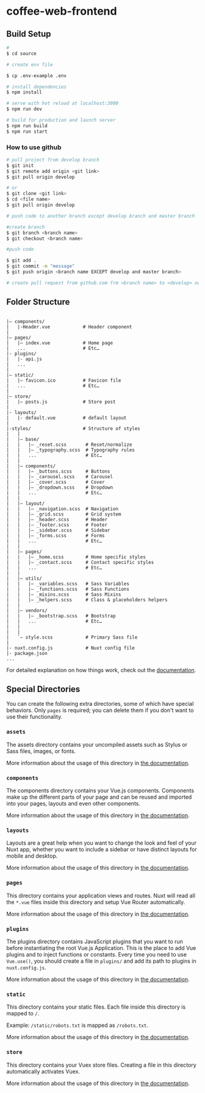 # coffee-web-frontend

## Build Setup

```bash
# 
$ cd source

# create env file

$ cp .env-example .env

# install dependencies
$ npm install

# serve with hot reload at localhost:3000
$ npm run dev

# build for production and launch server
$ npm run build
$ npm run start


```

### How to use github
```bash
# pull project from develop branch
$ git init
$ git remote add origin <git link>
$ git pull origin develop

# or
$ git clone <git link>
$ cd <file name>
$ git pull origin develop

# push code to another branch except develop branch and master branch

#create branch 
$ git branch <branch name>
$ git checkout <branch name>

#push code

$ git add .
$ git commit -m "message"
$ git push origin <branch name EXCEPT develop and master branch>

# create pull request from github.com frm <branch name> to <develop> not <master>
```
## Folder Structure
```

|– components/
|   |-Header.vue            # Header component
|
|– pages/
|   |– index.vue            # Home page
|   ...                     # Etc…
|- plugins/
|   |- api.js
|   ...
|
|– static/
|   |– favicon.ico          # Favicon file
|   ...                     # Etc…
|
|– store/
|   |– posts.js             # Store post
|
|- layouts/
|   |- default.vue          # default layout
|
|-styles/                   # Structure of styles
|   |
|   |– base/
|   |   |– _reset.scss       # Reset/normalize
|   |   |– _typography.scss  # Typography rules
|   |   ...                  # Etc…
|   |
|   |– components/
|   |   |– _buttons.scss     # Buttons
|   |   |– _carousel.scss    # Carousel
|   |   |– _cover.scss       # Cover
|   |   |– _dropdown.scss    # Dropdown
|   |   ...                  # Etc…
|   |
|   |– layout/
|   |   |– _navigation.scss  # Navigation
|   |   |– _grid.scss        # Grid system
|   |   |– _header.scss      # Header
|   |   |– _footer.scss      # Footer
|   |   |– _sidebar.scss     # Sidebar
|   |   |– _forms.scss       # Forms
|   |   ...                  # Etc…
|   |
|   |– pages/
|   |   |– _home.scss        # Home specific styles
|   |   |– _contact.scss     # Contact specific styles
|   |   ...                  # Etc…
|   |
|   |– utils/
|   |   |– _variables.scss   # Sass Variables
|   |   |– _functions.scss   # Sass Functions
|   |   |– _mixins.scss      # Sass Mixins
|   |   |– _helpers.scss     # Class & placeholders helpers
|   |
|   |– vendors/
|   |   |– _bootstrap.scss   # Bootstrap
|   |   ...                  # Etc…
|   |
|   |
|   `– style.scss            # Primary Sass file
|
|- nuxt.config.js            # Nuxt config file
|- package.json 
...

```


For detailed explanation on how things work, check out the [documentation](https://nuxtjs.org).

## Special Directories

You can create the following extra directories, some of which have special behaviors. Only `pages` is required; you can delete them if you don't want to use their functionality.

### `assets`

The assets directory contains your uncompiled assets such as Stylus or Sass files, images, or fonts.

More information about the usage of this directory in [the documentation](https://nuxtjs.org/docs/2.x/directory-structure/assets).

### `components`

The components directory contains your Vue.js components. Components make up the different parts of your page and can be reused and imported into your pages, layouts and even other components.

More information about the usage of this directory in [the documentation](https://nuxtjs.org/docs/2.x/directory-structure/components).

### `layouts`

Layouts are a great help when you want to change the look and feel of your Nuxt app, whether you want to include a sidebar or have distinct layouts for mobile and desktop.

More information about the usage of this directory in [the documentation](https://nuxtjs.org/docs/2.x/directory-structure/layouts).

### `pages`

This directory contains your application views and routes. Nuxt will read all the `*.vue` files inside this directory and setup Vue Router automatically.

More information about the usage of this directory in [the documentation](https://nuxtjs.org/docs/2.x/get-started/routing).

### `plugins`

The plugins directory contains JavaScript plugins that you want to run before instantiating the root Vue.js Application. This is the place to add Vue plugins and to inject functions or constants. Every time you need to use `Vue.use()`, you should create a file in `plugins/` and add its path to plugins in `nuxt.config.js`.

More information about the usage of this directory in [the documentation](https://nuxtjs.org/docs/2.x/directory-structure/plugins).

### `static`

This directory contains your static files. Each file inside this directory is mapped to `/`.

Example: `/static/robots.txt` is mapped as `/robots.txt`.

More information about the usage of this directory in [the documentation](https://nuxtjs.org/docs/2.x/directory-structure/static).

### `store`

This directory contains your Vuex store files. Creating a file in this directory automatically activates Vuex.

More information about the usage of this directory in [the documentation](https://nuxtjs.org/docs/2.x/directory-structure/store).
